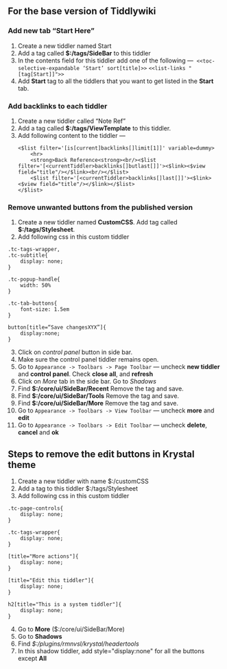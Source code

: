 ## For the base version of Tiddlywiki

### Add new tab “Start Here”
1. Create a new tiddler named Start
2. Add a tag called **$:/tags/SideBar** to this tiddler
3. In the contents field for this tiddler add one of the following — 
    `<<toc-selective-expandable ‘Start’ sort[title]>>`
    `<<list-links "[tag[Start]]">>`
4. Add __Start__ tag to all the tiddlers that you want to get listed in the __Start__ tab.

### Add backlinks to each tiddler 
1. Create a new tiddler called “Note Ref”
2. Add a tag called **$:/tags/ViewTemplate** to this tiddler.
3. Add following content to the tiddler — 
    ```
    <$list filter='[is[current]backlinks[]limit[1]]' variable=dummy>
        <hr>
        <strong>Back Reference<strong><br/><$list filter='[<currentTiddler>backlinks[]butlast[]]'><$link><$view field="title"/></$link><br/></$list>
        <$list filter='[<currentTiddler>backlinks[]last[]]'><$link><$view field="title"/></$link></$list>
    </$list>
    ```

### Remove unwanted buttons from the published version
1. Create a new tiddler named **CustomCSS**. Add tag called **$:/tags/Stylesheet**.
2. Add following css in this custom tiddler
```
.tc-tags-wrapper,
.tc-subtitle{
    display: none;
}  

.tc-popup-handle{
	width: 50%
}

.tc-tab-buttons{
	font-size: 1.5em
}

button[title=“Save changesXYX”]{
	display:none;
}
```
3. Click on _control panel_ button in side bar.
4. Make sure the control panel tiddler remains open.
5. Go to `Appearance -> Toolbars -> Page Toolbar` — uncheck **new tiddler** and **control panel**. Check **close all**, and **refresh**
6. Click on _More_ tab in the side bar. Go to _Shadows_
7. Find **$:/core/ui/SideBar/Recent** Remove the tag and save.
8. Find **$:/core/ui/SideBar/Tools** Remove the tag and save.
9. Find **$:/core/ui/SideBar/More** Remove the tag and save.
10. Go to `Appearance -> Toolbars -> View Toolbar` — uncheck **more** and **edit**
11. Go to `Appearance -> Toolbars -> Edit Toolbar` — uncheck **delete**, **cancel** and **ok**

## Steps to remove the edit buttons in Krystal theme

1. Create a new tiddler with name $:/customCSS
2. Add a tag to this tiddler $:/tags/Stylesheet
3. Add following css in this custom tiddler
```
.tc-page-controls{
    display: none;
}

.tc-tags-wrapper{ 
    display: none;
}

[title="More actions"]{ 
    display: none; 
}

[title="Edit this tiddler"]{ 
    display: none; 
}

h2[title="This is a system tiddler"]{ 
    display: none; 
}
```
4. Go to **More** ($:/core/ui/SideBar/More)
5. Go to **Shadows** 
6. Find _$:/plugins/rmnvsl/krystal/headertools_
7. In this shadow tiddler, add style="display:none" for all the buttons except **All**